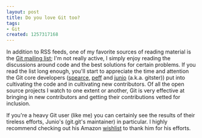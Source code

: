 ```yaml
--- 
layout: post
title: Do you love Git too?
tags: 
- Git
created: 1257317168
---
```

In addition to RSS feeds, one of my favorite sources of reading material is the <a id="aptureLink_kVnWAHwnNd" href="http://git-scm.org">Git mailing list</a>; I'm not really active, I simply enjoy reading the discussions around code and the best solutions for certain problems. If you read the list long enough, you'll start to appreciate the time and attention the Git core developers (<a id="aptureLink_xnlR489xfT" href="http://www.linkedin.com/pub/shawn-pearce/0/a93/61">spearce</a>, <a id="aptureLink_m0cWtPFy7a" href="http://peff.net/peff/">peff</a> and <a id="aptureLink_GNv5qRpV4O" href="http://gitster.livejournal.com">junio</a> (a.k.a. gitster)) put into cultivating the code and in cultivating new contributors. Of all the open source projects I watch to one extent or another, Git is very effective at bringing in new contributors and getting their contributions vetted for inclusion.

If you're a heavy Git user (like me) you can certainly see the results of their tireless efforts, Junio's (git.git's maintainer) in particular. I highly recommend checking out his Amazon [wishlist](http://www.amazon.com/gp/registry/wishlist/1513KNZE30W63) to thank him for his efforts.
